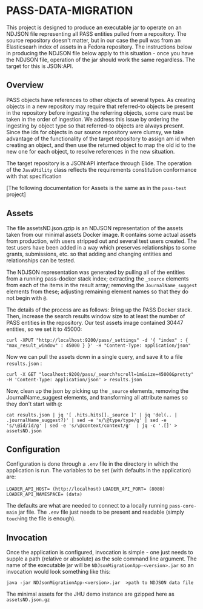 # PASS-DATA-MIGRATION

This project is designed to produce an executable jar to operate on an NDJSON file representing all PASS entities pulled
from a repository. The source repository doesn't matter, but in our case the pull was from an Elasticsearh
index of assets in a Fedora repository. The instructions below in producing the NDJSON file below apply to
this situation - once you have the NDJSON file, operation of the jar should work the same regardless. The target for this
is JSON:API.

## Overview

PASS objects have references to other objects of several types. As creating objects in a new repository may require
that referred-to objects be present in the repository before ingesting the referring objects, some care must be taken in the 
order of ingestion. We address this issue by ordering the ingesting by object type so that referred-to
objects are always present. Since the ids for objects in our source repository were clumsy, we take advantage of
the functionality of the target repository to assign am id when creating an object, and then use the returned
object to map the old id to the new one for each object, to resolve references in the new situation.

The target repository is a JSON:API interface through Elide. The operation of the `JavaUtility` class reflects  the 
requirements constitution conformance with that specification

[The following documentation for Assets is the same as in the `pass-test` project]

## Assets

The file assetsND.json.gzip is an NDJSON representation of the
assets taken from our minimal assets Docker image. It contains
some actual assets from production, with users stripped out and
several test users created. The test users have been added in a
way which preserves relationships to some grants, submissions,
etc. so that adding and changing entities and relationships can
be tested.

The NDJSON representation was generated by pulling all of the
entities from a running pass-docker stack index; extracting the
`_source` elements from each of the items in the result array; removing
the `JournalName_suggest` elements from these; adjusting remaining element
names so that they do not begin with `@`.  

The details of the process are as follows:
Bring up the PASS Docker stack. Then, increase the search results window size to at least the number of PASS entities
in the repository. Our test assets image contained 30447 entities, so we set it to 45000:

`curl -XPUT "http://localhost:9200/pass/_settings" -d '{ "index" : { "max_result_window" : 45000 } }' -H "Content-Type: application/json"`

Now we can pull the assets down in a single query, and save it to a file `results.json` :

`curl -X GET "localhost:9200/pass/_search?scroll=1m&size=45000&pretty" -H 'Content-Type: application/json' > results.json
`

Now, clean up the json by picking up the `_source` elements, removing the JournalName_suggest elements, and transforming all attribute names so they don't start with `@`:

`cat results.json | jq '[ .hits.hits[]._source ]' | jq 'del(.. | .journalName_suggest?)' | sed -e 's/\@type/type/g' | sed -e 's/\@id/id/g' | sed -e 's/\@context/context/g'  | jq -c '.[]' > assetsND.json`

## Configuration

Configuration is done through a `.env` file in the directory in which the application is run. The variables to be
set (with defaults in the application) are:

`LOADER_API_HOST= (http://localhost)`
`LOADER_API_PORT= (8080)`
`LOADER_API_NAMESPACE= (data)`

The defaults are what are needed to connect to a locally running `pass-core-main` jar file. The `.env` file just needs to be 
present and readable  (simply `touch`ing the file is enough).

## Invocation

Once the application is configured, invocation is simple - one just needs to supple a path (relative or absolute)
as the sole command line argument. The name of the executable jar will be `NDJsonMigrationApp-<version>.jar`
so an invocation would look something like this:

`java -jar NDJsonMigrationApp-<version>.jar  >path to NDJSON data file`

The minimal assets for the JHU demo instance are gzipped here as `assetsND.json.gz`

